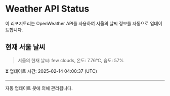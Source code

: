 
# Weather API Status

이 리포지토리는 OpenWeather API를 사용하여 서울의 날씨 정보를 자동으로 업데이트합니다.

## 현재 서울 날씨
> 서울의 현재 날씨: few clouds, 온도: 7.76°C, 습도: 57%

⏳ 업데이트 시간: 2025-02-14 04:00:37 (UTC)

---
자동 업데이트 봇에 의해 관리됩니다.
